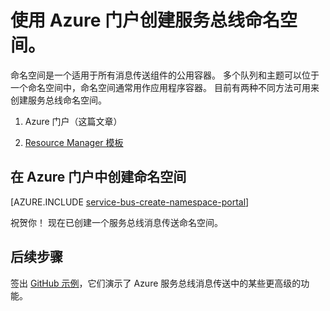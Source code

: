 <properties
    pageTitle="在 Azure 门户中创建服务总线命名空间 | Azure"
    description="如何使用 Azure 门户创建服务总线命名空间。"
    services="service-bus"
    documentationCenter=".net"
    authors="jtaubensee"
    manager="timlt"
    editor=""
    translationtype="Human Translation" />
<tags
    ms.service="service-bus"
    ms.devlang="tbd"
    ms.topic="get-started-article"
    ms.tgt_pltfrm="dotnet"
    ms.workload="na"
    ms.date="11/30/2016"
    wacn.date="04/17/2017"
    ms.author="jotaub"
    ms.sourcegitcommit="7cc8d7b9c616d399509cd9dbdd155b0e9a7987a8"
    ms.openlocfilehash="d691ed3aa3885bf2c0a538dba120d8b5bf339e47"
    ms.lasthandoff="04/07/2017" />

# <a name="create-a-service-bus-namespace-using-the-azure-portal"></a>使用 Azure 门户创建服务总线命名空间。
命名空间是一个适用于所有消息传送组件的公用容器。 多个队列和主题可以位于一个命名空间中，命名空间通常用作应用程序容器。 目前有两种不同方法可用来创建服务总线命名空间。

1. Azure 门户（这篇文章）

2. [Resource Manager 模板][create-namespace-using-arm]

## <a name="create-a-namespace-in-the-azure-portal"></a>在 Azure 门户中创建命名空间

[AZURE.INCLUDE [service-bus-create-namespace-portal](../../includes/service-bus-create-namespace-portal.md)]

祝贺你！ 现在已创建一个服务总线消息传送命名空间。

## <a name="next-steps"></a>后续步骤

签出 [GitHub 示例][github-samples]，它们演示了 Azure 服务总线消息传送中的某些更高级的功能。

[create-namespace-using-arm]: /documentation/articles/service-bus-resource-manager-overview/
[github-samples]: https://github.com/Azure-Samples/azure-servicebus-messaging-samples


<!--Update_Description:update wording -->